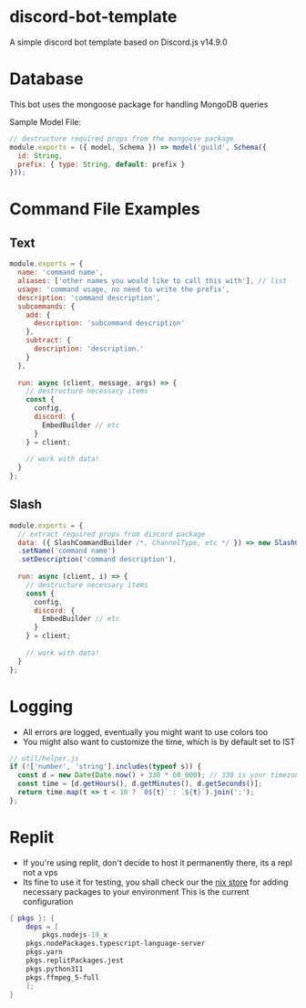 # discord-bot-template
A simple discord bot template based on Discord.js v14.9.0


# Database
This bot uses the mongoose package for handling MongoDB queries<br>

Sample Model File:
```js
// destructure required props from the mongoose package
module.exports = ({ model, Schema }) => model('guild', Schema({
  id: String,
  prefix: { type: String, default: prefix }
}));
```


# Command File Examples
## Text 
```js
module.exports = {
  name: 'command name',
  aliases: ['other names you would like to call this with'], // list
  usage: 'command usage, no need to write the prefix',
  description: 'command description',
  subcommands: {
    add: {
      description: 'subcommand description'
    },
    subtract: {
      description: 'description.'
    }
  },
  
  run: async (client, message, args) => {
    // destructure necessary items
    const {
      config,
      discord: {
        EmbedBuilder // etc
      }
    } = client;
    
    // work with data!
  }
};
```

## Slash
```js
module.exports = {
  // extract required props from discord package
  data: ({ SlashCommandBuilder /*, ChannelType, etc */ }) => new SlashCommandBuilder()
  .setName('command name')
  .setDescription('command description'),
  
  run: async (client, i) => {
    // destructure necessary items
    const {
      config,
      discord: {
        EmbedBuilder // etc
      }
    } = client;
    
    // work with data!
  }
};
```


# Logging
* All errors are logged, eventually you might want to use colors too
* You might also want to customize the time, which is by default set to IST
```js
// util/helper.js
if (!['number', 'string'].includes(typeof s)) {
  const d = new Date(Date.now() + 330 * 60_000); // 330 is your timezone offset to utc in minutes
  const time = [d.getHours(), d.getMinutes(), d.getSeconds()];
  return time.map(t => t < 10 ? `0${t}` : `${t}`).join(':');
};
```


# Replit
* If you're using replit, don't decide to host it permanently there, its a repl not a vps
* Its fine to use it for testing, you shall check our the <a href="https://search.nixos.org/packages">nix store</a> for adding necessary packages to your environment
This is the current configuration
```nix
{ pkgs }: {
	deps = [
		pkgs.nodejs-19_x
    pkgs.nodePackages.typescript-language-server
    pkgs.yarn
    pkgs.replitPackages.jest
    pkgs.python311
    pkgs.ffmpeg_5-full
	];
}
```
